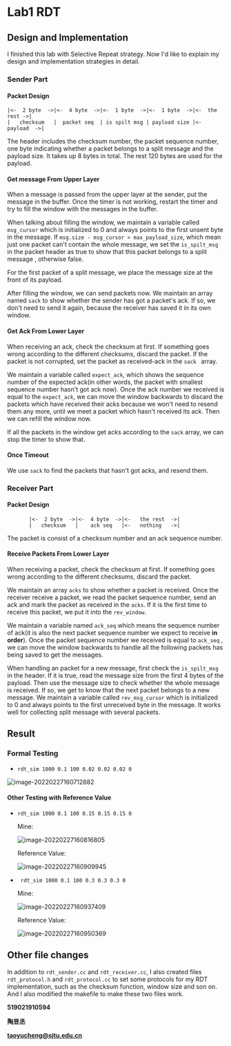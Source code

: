 # Lab1 RDT

## Design and Implementation

I finished this lab with Selective Repeat strategy. Now I'd like to explain my design and implementation strategies in detail.

### Sender Part

#### Packet Design

```
|<-  2 byte  ->|<-  4 byte  ->|<-  1 byte  ->|<-  1 byte  ->|<-  the rest ->|
|   checksum   |  packet seq  | is spilt msg | payload size |<-  payload  ->|
```

The header includes the checksum number, the packet sequence number, one byte indicating whether a packet belongs to a split message and the payload size. It takes up 8 bytes in total. The rest 120 bytes are used for the payload.



#### Get message From Upper Layer

When a message is passed from the upper layer at the sender, put the message in the buffer. Once the timer is not working, restart the timer and try to fill the window with the messages in the buffer.

When talking about filling the window, we maintain a variable called `msg_cursor` which is initialized to 0 and always points to the first unsent byte in the message. If `msg.size - msg_cursor > max_payload_size`, which mean just one packet can't contain the whole message, we set the `is_spilt_msg` in the packet header as true to show that this packet belongs to a split message , otherwise false.

For the first packet of a split message, we place the message size at the front of its payload.

After filling the window, we can send packets now. We maintain an array named `sack` to show whether the sender has got a packet's ack. If so, we don't need to send it again, because the receiver has saved it in its own window.



#### Get Ack From Lower Layer

When receiving an ack, check the checksum at first. If something goes wrong according to the different checksums, discard the packet. If the packet is not corrupted, set the packet as received-ack in the `sack ` array.

We maintain a variable called `expect_ack`, which shows the sequence number of the expected ack(in other words, the packet with smallest sequence number hasn't got ack now). Once the ack number we received is equal to the `expect_ack`, we can move the window backwards to discard the packets which have received their acks because we won't need to resend them any more, until we meet a packet which hasn't received its ack. Then we can refill the window now.

If all the packets in the window get acks according to the `sack` array, we can stop the timer to show that.



#### Once Timeout

We use `sack` to find the packets that hasn't got acks, and resend them.



### Receiver Part

#### Packet Design

```
       |<-  2 byte  ->|<-  4 byte  ->|<-   the rest  ->|
       |   checksum   |    ack seq   |<-   nothing   ->|
```

The packet is consist of a checksum number and an ack sequence number.



#### Receive Packets From Lower Layer

When receiving a packet, check the checksum at first. If something goes wrong according to the different checksums, discard the packet.  

We maintain an array `acks` to show whether a packet is received. Once the receiver receive a packet, we read the packet sequence number, send an ack and mark the packet as received in the `acks`. If it is the first time to receive this packet, we put it into the `rev_window`.

We maintain a variable named `ack_seq` which means the sequence number of ack(it is also the next packet sequence number we expect to receive **in order**). Once the packet sequence number we received is equal to `ack_seq` , we can move the window backwards to handle all the following packets has being saved to get the messages.

When handling an packet for a new message, first check the `is_spilt_msg` in the header. If it is true, read the message size from the first 4 bytes of the payload. Then use the message size to check whether the whole message is received. If so, we get to know that the next packet belongs to a new message. We maintain a variable called `rev_msg_cursor` which is initialized to 0 and always points to the first unreceived byte in the message. It works well for collecting split message with several packets.



## Result

### Formal Testing

- `rdt_sim 1000 0.1 100 0.02 0.02 0.02 0`

![image-20220227160712882](E:\我的文件\云操作系统设计与实践\lab\rdt\lab1_doc.assets\image-20220227160712882.png)



#### Other Testing with Reference Value

- `rdt_sim 1000 0.1 100 0.15 0.15 0.15 0`

  Mine:

  ![image-20220227160816805](E:\我的文件\云操作系统设计与实践\lab\rdt\lab1_doc.assets\image-20220227160816805.png)

  Reference Value:

  ![image-20220227160909945](E:\我的文件\云操作系统设计与实践\lab\rdt\lab1_doc.assets\image-20220227160909945.png)

- ` rdt_sim 1000 0.1 100 0.3 0.3 0.3 0`

  Mine:

  ![image-20220227160937409](E:\我的文件\云操作系统设计与实践\lab\rdt\lab1_doc.assets\image-20220227160937409.png)

  Reference Value:

  ![image-20220227160950369](E:\我的文件\云操作系统设计与实践\lab\rdt\lab1_doc.assets\image-20220227160950369.png)



## Other file changes

In addition to  `rdt_sender.cc` and `rdt_receiver.cc`,  I also created files `rdt_protocol.h` and `rdt_protocol.cc` to set some protocols for my RDT implementation, such as the checksum function, window size and son on. And I also modified the makefile to make these two files work.



**519021910594**

**陶昱丞**

**taoyucheng@sjtu.edu.cn**